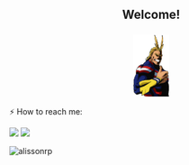  



<h2 align="center"> Welcome! </h2>
<h3>
  <p align="center"><img align="center" src="https://github.com/AlissonRP/DATA_SETS/blob/master/PngItem_1249442.png" height="110px" /></p>
</h3>






 ⚡ How to reach me:
 
<div> 
 <a href = "https://twitter.com/fuzzys3t"><img src="https://img.shields.io/badge/Twitter-1DA1F2?style=for-the-badge&logo=twitter&logoColor=white" target="_blank"></a>
  <a href="https://www.instagram.com/aliss0nrp" target="_blank"><img src="https://img.shields.io/badge/-Instagram-%23E4405F?style=for-the-badge&logo=instagram&logoColor=white" target="_blank"></a>
 	
 

<p align="left"> <img src="https://komarev.com/ghpvc/?username=alissonrp&label=Profile%20views&color=0e75b6&style=flat" alt="alissonrp" /> </p>
 
